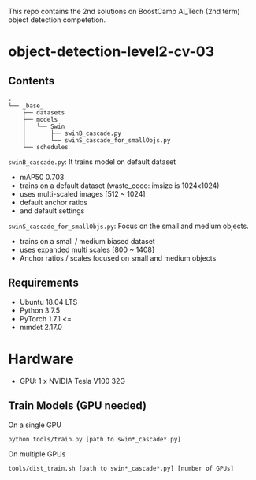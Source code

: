 This repo contains the 2nd solutions on BoostCamp AI_Tech (2nd term) object detection competetion.  

# object-detection-level2-cv-03
## Contents
```
.
└── _base_
    ├── datasets
    ├── models
    │   └── Swin
    │       ├── swinB_cascade.py
    │       └── swinS_cascade_for_smallObjs.py
    └── schedules
```
`swinB_cascade.py`: It trains model on default dataset
- mAP50 0.703
- trains on a default dataset (waste_coco: imsize is 1024x1024)
- uses multi-scaled images [512 ~ 1024]
- default anchor ratios
- and default settings  

`swinS_cascade_for_smallObjs.py`: Focus on the small and medium objects.
- trains on a small / medium biased dataset
- uses expanded multi scales [800 ~ 1408]
- Anchor ratios / scales focused on small and medium objects  


## Requirements
- Ubuntu 18.04 LTS
- Python 3.7.5
- PyTorch 1.7.1 <=
- mmdet 2.17.0  

# Hardware
- GPU: 1 x NVIDIA Tesla V100 32G

## Train Models (GPU needed)
On a single GPU
```
python tools/train.py [path to swin*_cascade*.py]
```

On multiple GPUs
```
tools/dist_train.sh [path to swin*_cascade*.py] [number of GPUs]  


